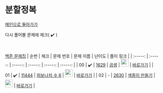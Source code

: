 # 분할정복

[메인으로 돌아가기](https://github.com/dmswldk28/baekjoon)

다시 풀어볼 문제에 체크( :heavy_check_mark: )

<br>


[백준 문제집](https://www.acmicpc.net/problemset?sort=ac_desc&algo=24)
|          순번          |        체크         |        문제 번호         |        문제 이름         |         난이도          |        풀이 링크         |
| :-----: | :-----: | :-----: | :-----: | :-----: | :-----: |
| 00 |  :heavy_check_mark:  | <a href="https://www.acmicpc.net/problem/1629" target="_blank">1629</a> | <a href="https://www.acmicpc.net/problem/1629" target="_blank">곱셈</a> | <img height="25px" width="25px" src="https://static.solved.ac/tier_small/10.svg"/> | <a href="./../DivideAndConquer/S1_1629.java">바로가기</a> |
| 01 |  :heavy_check_mark:  | <a href="https://www.acmicpc.net/problem/11444" target="_blank">11444</a> | <a href="https://www.acmicpc.net/problem/11444" target="_blank">피보나치 수 6</a> | <img height="25px" width="25px" src="https://static.solved.ac/tier_small/14.svg"/> | <a href="./../DivideAndConquer/G2_11444.java">바로가기</a> |
| 02 |  -  | <a href="https://www.acmicpc.net/problem/2630" target="_blank">2630</a> | <a href="https://www.acmicpc.net/problem/2630" target="_blank">색종이 만들기</a> | <img height="25px" width="25px" src="https://static.solved.ac/tier_small/9.svg"/> | <a href="./../DivideAndConquer/S2_2630.java">바로가기</a> |